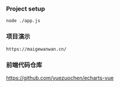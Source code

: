 
### Project setup
```
node ./app.js
```

### 项目演示
```
https://maigewanwan.cn/
```

### 前端代码仓库
https://github.com/yuezuochen/echarts-vue
